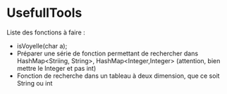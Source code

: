 # UsefullTools


Liste des fonctions à faire : 
- isVoyelle(char a);
- Préparer une série de fonction permettant de rechercher dans HashMap<Striing, String>, HashMap<Integer,Integer> (attention, bien mettre le Integer et pas int)
- Fonction de recherche dans un tableau à deux dimension, que ce soit String ou int
